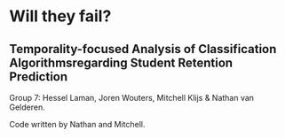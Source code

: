 # Will they fail?
## Temporality-focused Analysis of Classification Algorithmsregarding Student Retention Prediction

Group 7: Hessel Laman, Joren Wouters, Mitchell Klijs & Nathan van Gelderen.

Code written by Nathan and Mitchell.
